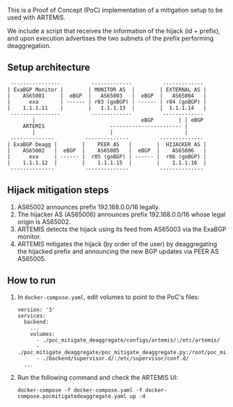 This is a Proof of Concept (PoC) implementation of a mitigation setup to be used with ARTEMIS.

We include a script that receives the information of the hijack (id + prefix), and upon
execution advertises the two subnets of the prefix performing deaggregation.

## Setup architecture

```
 ----------------          -------------          -------------
| ExaBGP Monitor |        | MONITOR AS  |        | EXTERNAL AS |
|    AS65001     |  eBGP  |   AS65003   |  eBGP  |   AS65004   |
|      exa       | ------ | r03 (goBGP) | ------ | r04 (goBGP) |
|    1.1.1.11    |        |   1.1.1.13  |        |  1.1.1.14   |
 ----------------          -------------          -------------
        |                                  eBGP        | | eBGP
     ARTEMIS                     ----------------------- |
        |                        |                       |
 --------------          --------------          --------------
| ExaBGP Deagg |        |    PEER AS   |        |  HIJACKER AS |
|    AS65002   |  eBGP  |    AS65005   |  eBGP  |    AS65006   |
|      exa     | ------ |  r05 (goBGP) | ------ |  r06 (goBGP) |
|    1.1.1.12  |        |    1.1.1.15  |        |    1.1.1.16  |
 --------------          --------------          --------------
```

## Hijack mitigation steps
1. AS65002 announces prefix 192.168.0.0/16 legally.
2. The hijacker AS (AS65006) announces prefix 192.168.0.0/16 whose legal origin is AS65002.
3. ARTEMIS detects the hijack using its feed from AS65003 via the ExaBGP monitor.
4. ARTEMIS mitigates the hijack (by order of the user) by deaggregating the hijacked prefix and announcing the new
BGP updates via PEER AS AS65005.

## How to run

1. In `docker-compose.yaml`, edit volumes to point to the PoC's files:

    ```
    version: '3'
    services:
      backend:
        ...
        volumes:
          - ./poc_mitigate_deaggregate/configs/artemis/:/etc/artemis/
          - ./poc_mitigate_deaggregate/poc_mitigate_deaggregate.py:/root/poc_mitigate_deaggregate.py
          - ./backend/supervisor.d/:/etc/supervisor/conf.d/
      ...
    ```

2. Run the following command and check the ARTEMIS UI:

   ```
   docker-compose -f docker-compose.yaml -f docker-compose.pocmitigatedeaggregate.yaml up -d
   ```
